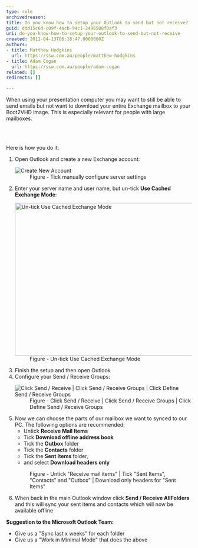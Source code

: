 ```yaml
---
type: rule
archivedreason: 
title: Do you know how to setup your Outlook to send but not receive?
guid: ddd15c6d-c09f-4acb-94c1-2496508f0af3
uri: do-you-know-how-to-setup-your-outlook-to-send-but-not-receive
created: 2011-04-13T06:18:47.0000000Z
authors:
- title: Matthew Hodgkins
  url: https://ssw.com.au/people/matthew-hodgkins
- title: Adam Cogan
  url: https://ssw.com.au/people/adam-cogan
related: []
redirects: []

---
```



When using your presentation computer you may want to still be able to send emails but not want to download your entire Exchange mailbox to your Boot2VHD image. This is&#160;especially relevant for people with large mailboxes. 

<br><excerpt class='endintro'></excerpt><br>
<p>Here is how you do it&#58;</p><ol><li>Open Outlook and create a new Exchange account&#58; 
      <br> 
      <dl class="image"><dt> 
            <img src="/PublishingImages/new-account.jpg" alt="Create New Account" /> 
         </dt><dd>Figure - Tick manually configure server settings</dd></dl></li><li>​Enter your server name and user name, but un-tick 
      <strong>Use Cached Exchange Mode</strong>&#58; ​ 
      <dl class="image"><dt> 
            <img width="595" height="413" src="/PublishingImages/fig3-untickcached.png" alt="Un-tick Use Cached Exchange Mode" /> 
         </dt><dd>Figure - Un-tick Use Cached Exchange Mode</dd></dl></li><li>Finish the setup and then open Outlook </li><li>Configure your Send / Receive Groups&#58; 
      <dl class="image"><dt> 
            <img src="/PublishingImages/fig4-editaccounts.png" alt="Click Send / Receive | Click Send / Receive Groups | Click Define Send / Receive Groups" /> 
         </dt><dd>Figure - Click Send /&#160;Receive | Click Send /&#160;Receive Groups | Click Define Send /&#160;Receive Groups</dd></dl></li><li>Now we can choose the parts of our mailbox we want to synced to our PC. The following options are recommended&#58; 
      <ul><li>Untick 
            <strong>Receive Mail Items</strong></li><li>Tick 
            <strong>Download offline address book</strong></li><li>Tick the 
            <strong>Outbox</strong> folder</li><li>Tick the 
            <strong>Contacts</strong> folder</li><li>Tick the 
            <strong>Sent Items </strong>folder,</li><li>and select 
            <strong>Download headers only</strong></li></ul><dl class="image"><dt>
            <img src="/PublishingImages/fig5-sendreciveall.png" alt="" />
         </dt><dd>Figure - Untick &quot;Receive mail items&quot; | Tick &quot;Sent Items&quot;, &quot;Contacts&quot; and &quot;Outbox&quot; | Download only headers for &quot;Sent Items&quot;</dd></dl></li><li>When back in the main Outlook window click 
      <strong>Send / Receive </strong><strong>All</strong><strong>Folders </strong>and this will sync your sent items and contacts which will now be available offline </li></ol><p>
   <strong>Suggestion to the Microsoft Outlook Team&#58;</strong></p><ul><li>​Give us a &quot;Sync last x weeks&quot; for each folder</li><li>Give us a &quot;Work in Minimal Mode&quot;​ that does the above</li></ul>


